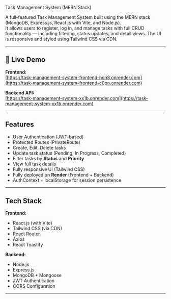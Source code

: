 Task Management System (MERN Stack)

A full-featured Task Management System built using the MERN stack (MongoDB, Express.js, React.js with Vite, and Node.js).  
It allows users to register, log in, and manage tasks with full CRUD functionality — including filtering, status updates, and detail views. The UI is responsive and styled using Tailwind CSS via CDN.

---

## 🔗 Live Demo

**Frontend:**  
[https://task-management-system-frontend-hon8.onrender.com](https://task-management-system-frontend-c0pn.onrender.com)

 **Backend API:**  
[https://task-management-system-xx1b.onrender.com](https://task-management-system-xx1b.onrender.com)

---

## Features

-  User Authentication (JWT-based)
-  Protected Routes (PrivateRoute)
-  Create,  Edit,  Delete tasks
-  Update task status (Pending, In Progress, Completed)
-  Filter tasks by **Status** and **Priority**
-  View full task details
-  Fully responsive UI (Tailwind CSS)
-  Fully deployed on **Render** (Frontend + Backend)
-  AuthContext + localStorage for session persistence

---

## Tech Stack

**Frontend:**
- React.js (with Vite)
- Tailwind CSS (via CDN)
- React Router
- Axios
- React Toastify

**Backend:**
- Node.js
- Express.js
- MongoDB + Mongoose
- JWT Authentication
- CORS Configuration

---
